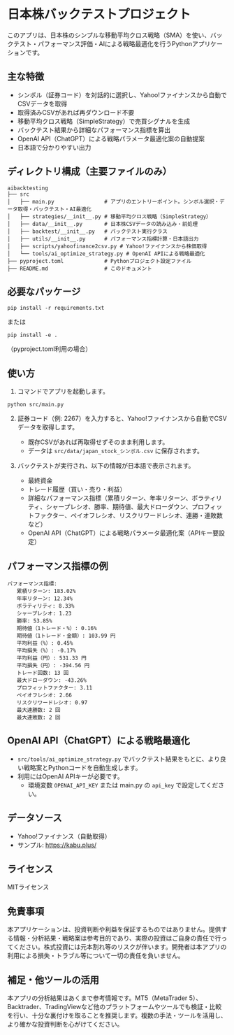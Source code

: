 
# 日本株バックテストプロジェクト

このアプリは、日本株のシンプルな移動平均クロス戦略（SMA）を使い、バックテスト・パフォーマンス評価・AIによる戦略最適化を行うPythonアプリケーションです。

## 主な特徴

- シンボル（証券コード）を対話的に選択し、Yahoo!ファイナンスから自動でCSVデータを取得
- 取得済みCSVがあれば再ダウンロード不要
- 移動平均クロス戦略（SimpleStrategy）で売買シグナルを生成
- バックテスト結果から詳細なパフォーマンス指標を算出
- OpenAI API（ChatGPT）による戦略パラメータ最適化案の自動提案
- 日本語で分かりやすい出力

## ディレクトリ構成（主要ファイルのみ）

```
aibacktesting
├── src
│   ├── main.py                # アプリのエントリーポイント。シンボル選択・データ取得・バックテスト・AI最適化
│   ├── strategies/__init__.py # 移動平均クロス戦略（SimpleStrategy）
│   ├── data/__init__.py       # 日本株CSVデータの読み込み・前処理
│   ├── backtest/__init__.py   # バックテスト実行クラス
│   ├── utils/__init__.py      # パフォーマンス指標計算・日本語出力
│   ├── scripts/yahoofinance2csv.py # Yahoo!ファイナンスから株価取得
│   └── tools/ai_optimize_strategy.py # OpenAI APIによる戦略最適化
├── pyproject.toml             # Pythonプロジェクト設定ファイル
├── README.md                  # このドキュメント
```

## 必要なパッケージ

```
pip install -r requirements.txt
```
または
```
pip install -e .
```
（pyproject.toml利用の場合）

## 使い方

1. コマンドでアプリを起動します。

```
python src/main.py
```

2. 証券コード（例: 2267）を入力すると、Yahoo!ファイナンスから自動でCSVデータを取得します。
    - 既存CSVがあれば再取得せずそのまま利用します。
    - データは `src/data/japan_stock_シンボル.csv` に保存されます。

3. バックテストが実行され、以下の情報が日本語で表示されます。
    - 最終資金
    - トレード履歴（買い・売り・利益）
    - 詳細なパフォーマンス指標（累積リターン、年率リターン、ボラティリティ、シャープレシオ、勝率、期待値、最大ドローダウン、プロフィットファクター、ペイオフレシオ、リスクリワードレシオ、連勝・連敗数など）
    - OpenAI API（ChatGPT）による戦略パラメータ最適化案（APIキー要設定）

## パフォーマンス指標の例

```
パフォーマンス指標:
   累積リターン: 183.02%
   年率リターン: 12.34%
   ボラティリティ: 8.33%
   シャープレシオ: 1.23
   勝率: 53.85%
   期待値（1トレード・%）: 0.16%
   期待値（1トレード・金額）: 103.99 円
   平均利益（%）: 0.45%
   平均損失（%）: -0.17%
   平均利益（円）: 531.33 円
   平均損失（円）: -394.56 円
   トレード回数: 13 回
   最大ドローダウン: -43.26%
   プロフィットファクター: 3.11
   ペイオフレシオ: 2.66
   リスクリワードレシオ: 0.97
   最大連勝数: 2 回
   最大連敗数: 2 回
```

## OpenAI API（ChatGPT）による戦略最適化

- `src/tools/ai_optimize_strategy.py` でバックテスト結果をもとに、より良い戦略案とPythonコードを自動生成します。
- 利用にはOpenAI APIキーが必要です。
   - 環境変数 `OPENAI_API_KEY` または main.py の `api_key` で設定してください。

## データソース

- Yahoo!ファイナンス（自動取得）
- サンプル: https://kabu.plus/

## ライセンス

MITライセンス

## 免責事項

本アプリケーションは、投資判断や利益を保証するものではありません。提供する情報・分析結果・戦略案は参考目的であり、実際の投資はご自身の責任で行ってください。株式投資には元本割れ等のリスクが伴います。開発者は本アプリの利用による損失・トラブル等について一切の責任を負いません。

## 補足・他ツールの活用

本アプリの分析結果はあくまで参考情報です。MT5（MetaTrader 5）、Backtrader、TradingViewなど他のプラットフォームやツールでも検証・比較を行い、十分な裏付けを取ることを推奨します。複数の手法・ツールを活用し、より確かな投資判断を心がけてください。